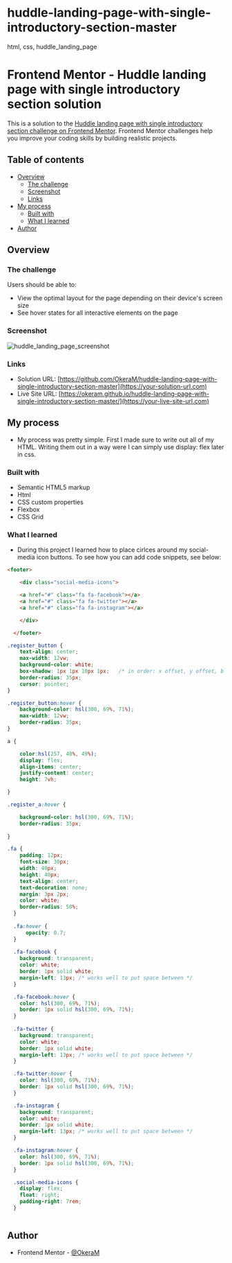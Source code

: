# huddle-landing-page-with-single-introductory-section-master
html, css, huddle_landing_page

# Frontend Mentor - Huddle landing page with single introductory section solution

This is a solution to the [Huddle landing page with single introductory section challenge on Frontend Mentor](https://www.frontendmentor.io/challenges/huddle-landing-page-with-a-single-introductory-section-B_2Wvxgi0). Frontend Mentor challenges help you improve your coding skills by building realistic projects. 

## Table of contents

- [Overview](#overview)
  - [The challenge](#the-challenge)
  - [Screenshot](#screenshot)
  - [Links](#links)
- [My process](#my-process)
  - [Built with](#built-with)
  - [What I learned](#what-i-learned)
- [Author](#author)



## Overview

### The challenge

Users should be able to:

- View the optimal layout for the page depending on their device's screen size
- See hover states for all interactive elements on the page

### Screenshot

![huddle_landing_page_screenshot](https://user-images.githubusercontent.com/76667866/174894519-fa7c17be-78af-4337-b823-88fe74e51d53.png)

### Links

- Solution URL: [https://github.com/OkeraM/huddle-landing-page-with-single-introductory-section-master](https://your-solution-url.com)
- Live Site URL: [https://okeram.github.io/huddle-landing-page-with-single-introductory-section-master/](https://your-live-site-url.com)

## My process

- My process was pretty simple. First I made sure to write out all of my HTML. Writing them out in a way were I can simply use display: flex later in css. 

### Built with

- Semantic HTML5 markup
- Html
- CSS custom properties
- Flexbox
- CSS Grid

### What I learned

- During this project I learned how to place cirlces around my social-media icon buttons.
To see how you can add code snippets, see below:

```html
<footer>

    <div class="social-media-icons">

    <a href="#" class="fa fa-facebook"></a>
    <a href="#" class="fa fa-twitter"></a>
    <a href="#" class="fa fa-instagram"></a>

    </div>

  </footer>
```
```css
.register_button {
    text-align: center;
    max-width: 12vw;
    background-color: white;
    box-shadow: 1px 1px 10px 1px;   /* in order: x offset, y offset, blur size, spread size, color */
    border-radius: 35px;
    cursor: pointer;
}

.register_button:hover {
    background-color: hsl(300, 69%, 71%);
    max-width: 12vw;
    border-radius: 35px;
}

a {

    color:hsl(257, 40%, 49%);
    display: flex;
    align-items: center;
    justify-content: center;
    height: 7vh;

}

.register_a:hover {

    background-color: hsl(300, 69%, 71%);
    border-radius: 35px;
    
}

.fa {
    padding: 12px;
    font-size: 30px;
    width: 40px;
    height: 40px;
    text-align: center;
    text-decoration: none;
    margin: 3px 2px;
    color: white;
    border-radius: 50%;
  }
  
  .fa:hover {
      opacity: 0.7;
  }
  
  .fa-facebook {
    background: transparent;
    color: white;
    border: 1px solid white;
    margin-left: 13px; /* works well to put space between */
  }

  .fa-facebook:hover {
    color: hsl(300, 69%, 71%);
    border: 1px solid hsl(300, 69%, 71%);
  }
  
  .fa-twitter {
    background: transparent;
    color: white;
    border: 1px solid white;
    margin-left: 13px; /* works well to put space between */
  }

  .fa-twitter:hover {
    color: hsl(300, 69%, 71%);
    border: 1px solid hsl(300, 69%, 71%);
  }

  .fa-instagram {
    background: transparent;
    color: white;
    border: 1px solid white;
    margin-left: 13px; /* works well to put space between */
  }

  .fa-instagram:hover {
    color: hsl(300, 69%, 71%);
    border: 1px solid hsl(300, 69%, 71%);
  }

  .social-media-icons {
    display: flex;
    float: right;
    padding-right: 7rem;
  }

```
```
```

## Author

- Frontend Mentor - [@OkeraM](https://www.frontendmentor.io/profile/OkeraM)

